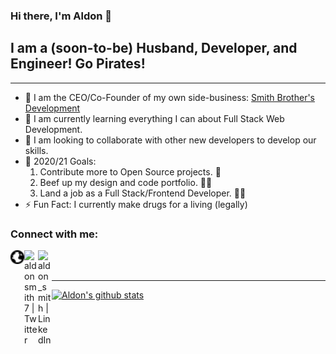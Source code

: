 ### Hi there, I'm Aldon 👋 

## I am a (soon-to-be) Husband, Developer, and Engineer! Go Pirates!
---

- 🧳 I am the CEO/Co-Founder of my own side-business: [Smith Brother's Development](https://smithbros.dev)
- 🌱 I am currently learning everything I can about Full Stack Web Development.
- 👯 I am looking to collaborate with other new developers to develop our skills.
- 🥅 2020/21 Goals: 
    1. Contribute more to Open Source projects. 🧠
    2. Beef up my design and code portfolio. 🧙‍♂️ 
    3. Land a job as a Full Stack/Frontend Developer. 👨‍💻
- ⚡ Fun Fact: I currently make drugs for a living (legally)

### Connect with me:
[<img align="left" alt="aldonsmith.co" width="22px" src="https://raw.githubusercontent.com/iconic/open-iconic/master/svg/globe.svg" />][website]
[<img align="left" alt="aldonsmith7 | Twitter" width="22px" src="https://cdn.jsdelivr.net/npm/simple-icons@v3/icons/twitter.svg" />][twitter]
[<img align="left" alt="aldon_smith | LinkedIn" width="22px" src="https://cdn.jsdelivr.net/npm/simple-icons@v3/icons/linkedin.svg" />][linkedin]

<br />
<br />

---

[![Aldon's github stats](https://github-readme-stats.vercel.app/api?username=smithaldon1)](https://github.com/smithaldon1/github-readme-stats)


<!--
**smithaldon1/smithaldon1** is a ✨ _special_ ✨ repository because its `README.md` (this file) appears on your GitHub profile.

Here are some ideas to get you started:

- 🔭 I’m currently working on ...
- 🌱 I’m currently learning ...
- 👯 I’m looking to collaborate on ...
- 🤔 I’m looking for help with ...
- 💬 Ask me about ...
- 📫 How to reach me: ...
- 😄 Pronouns: ...
- ⚡ Fun fact: ...
-->

[website]: https://aldonsmith.co
[business]: https://smithbros.dev
[twitter]: https://twitter.com/AldonSmith7
[linkedin]: https://www.linkedin.com/in/aldon-smith/